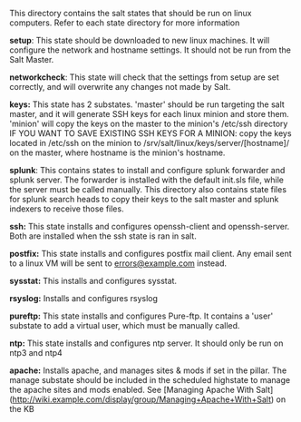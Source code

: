This directory contains the salt states that should be run on linux computers. Refer to each state directory for more information

**setup**: This state should be downloaded to new linux machines. It will configure the network and hostname settings. It should not be run from the Salt Master.

**networkcheck**: This state will check that the settings from setup are set correctly, and will overwrite any changes not made by Salt.

**keys:** This state has 2 substates. 'master' should be run targeting the salt master, and it will generate SSH keys for each linux minion and store them. 'minion' will copy the keys on the master to the minion's /etc/ssh directory
IF YOU WANT TO SAVE EXISTING SSH KEYS FOR A MINION: copy the keys located in /etc/ssh on the minion to /srv/salt/linux/keys/server/[hostname]/ on the master, where hostname is the minion's hostname.

**splunk**: This contains states to install and configure splunk forwarder and splunk server. The forwarder is installed with the default init.sls file, while the server must be called manually.
This directory also contains state files for splunk search heads to copy their keys to the salt master and splunk indexers to receive those files.

**ssh:** This state installs and configures openssh-client and openssh-server. Both are installed when the ssh state is ran in salt.

**postfix:** This state installs and configures postfix mail client. Any email sent to a linux VM will be sent to errors@example.com instead.

**sysstat:** This installs and configures sysstat.

**rsyslog:** Installs and configures rsyslog

**pureftp:** This state installs and configures Pure-ftp. It contains a 'user' substate to add a virtual user, which must be manually called.

**ntp:** This state installs and configures ntp server. It should only be run on ntp3 and ntp4

**apache:** Installs apache, and manages sites & mods if set in the pillar. The manage substate should be included in the scheduled highstate to manage the apache sites and mods enabled. See [Managing Apache With Salt] (http://wiki.example.com/display/group/Managing+Apache+With+Salt) on the KB
